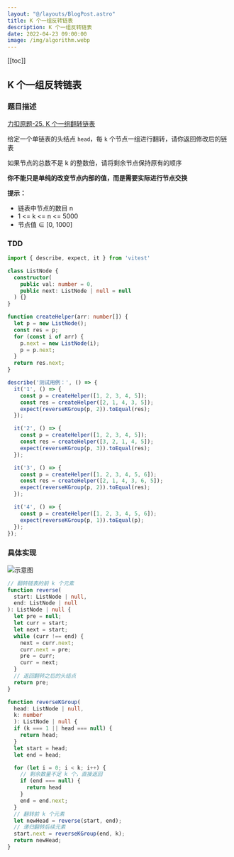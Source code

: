 ```yaml
---
layout: "@/layouts/BlogPost.astro"
title: K 个一组反转链表
description: K 个一组反转链表
date: 2022-04-23 09:00:00
image: /img/algorithm.webp
---
```


[[toc]]

## K 个一组反转链表

### 题目描述

[<cib-leetcode /> 力扣原题-25. K 个一组翻转链表](https://leetcode-cn.com/problems/reverse-nodes-in-k-group/)

给定一个单链表的头结点 `head`，每 `k` 个节点一组进行翻转，请你返回修改后的链表

如果节点的总数不是 k 的整数倍，请将剩余节点保持原有的顺序

**你不能只是单纯的改变节点内部的值，而是需要实际进行节点交换**

**提示：**
- 链表中节点的数目 n
- 1 <= k <= n <= 5000
- 节点值 ∈ [0, 1000]

### TDD

<n-collapse>
  <n-collapse-item name="1">
    <template #header>
      <vscode-icons-file-type-testts />
      <span class="ml-1">测试代码</span>
    </template>

```ts
import { describe, expect, it } from 'vitest'

class ListNode {
  constructor(
    public val: number = 0,
    public next: ListNode | null = null
  ) {}
}

function createHelper(arr: number[]) {
  let p = new ListNode();
  const res = p;
  for (const i of arr) {
    p.next = new ListNode(i);
    p = p.next;
  }
  return res.next;
}

describe('测试用例：', () => {
  it('1', () => {
    const p = createHelper([1, 2, 3, 4, 5]);
    const res = createHelper([2, 1, 4, 3, 5]);
    expect(reverseKGroup(p, 2)).toEqual(res);
  });

  it('2', () => {
    const p = createHelper([1, 2, 3, 4, 5]);
    const res = createHelper([3, 2, 1, 4, 5]);
    expect(reverseKGroup(p, 3)).toEqual(res);
  });

  it('3', () => {
    const p = createHelper([1, 2, 3, 4, 5, 6]);
    const res = createHelper([2, 1, 4, 3, 6, 5]);
    expect(reverseKGroup(p, 2)).toEqual(res);
  });

  it('4', () => {
    const p = createHelper([1, 2, 3, 4, 5, 6]);
    expect(reverseKGroup(p, 1)).toEqual(p);
  });
});
```
  </n-collapse-item>
</n-collapse>

### 具体实现

![示意图](https://labuladong.gitee.io/algo/images/kgroup/8.gif)

```ts
// 翻转链表的前 k 个元素
function reverse(
  start: ListNode | null,
  end: ListNode | null
): ListNode | null {
  let pre = null;
  let curr = start;
  let next = start;
  while (curr !== end) {
    next = curr.next;
    curr.next = pre;
    pre = curr;
    curr = next;
  }
  // 返回翻转之后的头结点
  return pre;
}

function reverseKGroup(
  head: ListNode | null,
  k: number
  ): ListNode | null {
  if (k === 1 || head === null) {
    return head;
  }
  let start = head;
  let end = head;

  for (let i = 0; i < k; i++) {
    // 剩余数量不足 k 个，直接返回
    if (end === null) {
      return head
    }
    end = end.next;
  }
  // 翻转前 k 个元素
  let newHead = reverse(start, end);
  // 递归翻转后续元素
  start.next = reverseKGroup(end, k);
  return newHead;
}
```

